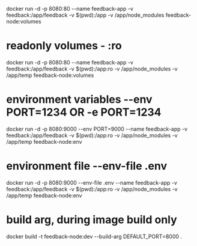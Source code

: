docker run -d -p 8080:80 --name feedback-app -v feedback:/app/feedback -v $(pwd):/app -v /app/node_modules feedback-node:volumes

# readonly volumes - :ro
docker run -d -p 8080:80 --name feedback-app -v feedback:/app/feedback -v $(pwd):/app:ro -v /app/node_modules -v /app/temp feedback-node:volumes

# environment variables --env PORT=1234 OR -e PORT=1234
docker run -d -p 8080:9000 --env PORT=9000 --name feedback-app -v feedback:/app/feedback -v $(pwd):/app:ro -v /app/node_modules -v /app/temp feedback-node:env

# environment file --env-file .env
docker run -d -p 8080:9000 --env-file .env --name feedback-app -v feedback:/app/feedback -v $(pwd):/app:ro -v /app/node_modules -v /app/temp feedback-node:env

# build arg, during image build only
docker build -t feedback-node:dev --build-arg DEFAULT_PORT=8000 .